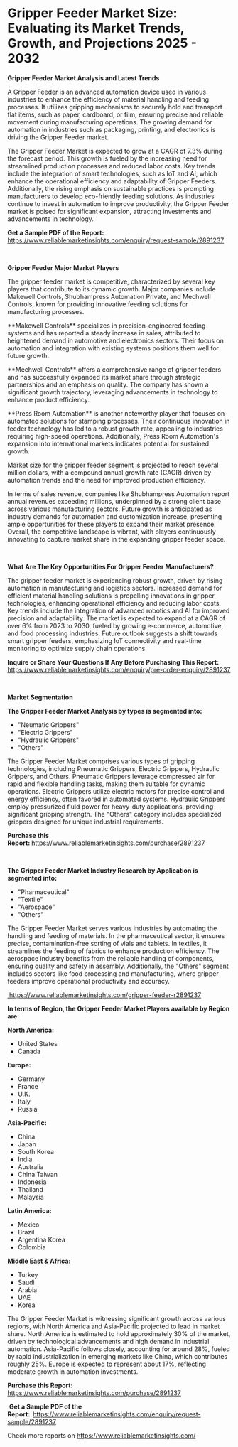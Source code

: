 <p><h1>Gripper Feeder Market Size: Evaluating its Market Trends, Growth, and Projections 2025 - 2032</h1></p><p><strong>Gripper Feeder Market Analysis and Latest Trends</strong></p>
<p><p>A Gripper Feeder is an advanced automation device used in various industries to enhance the efficiency of material handling and feeding processes. It utilizes gripping mechanisms to securely hold and transport flat items, such as paper, cardboard, or film, ensuring precise and reliable movement during manufacturing operations. The growing demand for automation in industries such as packaging, printing, and electronics is driving the Gripper Feeder market.</p><p>The Gripper Feeder Market is expected to grow at a CAGR of 7.3% during the forecast period. This growth is fueled by the increasing need for streamlined production processes and reduced labor costs. Key trends include the integration of smart technologies, such as IoT and AI, which enhance the operational efficiency and adaptability of Gripper Feeders. Additionally, the rising emphasis on sustainable practices is prompting manufacturers to develop eco-friendly feeding solutions. As industries continue to invest in automation to improve productivity, the Gripper Feeder market is poised for significant expansion, attracting investments and advancements in technology.</p></p>
<p><strong>Get a Sample PDF of the Report:&nbsp;</strong> <a href="https://www.reliablemarketinsights.com/enquiry/request-sample/2891237?utm_campaign=3320&utm_medium=2&utm_source=Github&utm_content=ia&utm_term=14032025&utm_id=gripper-feeder">https://www.reliablemarketinsights.com/enquiry/request-sample/2891237</a></p>
<p>&nbsp;</p>
<p><strong>Gripper Feeder Major Market Players</strong></p>
<p><p>The gripper feeder market is competitive, characterized by several key players that contribute to its dynamic growth. Major companies include Makewell Controls, Shubhampress Automation Private, and Mechwell Controls, known for providing innovative feeding solutions for manufacturing processes. </p><p>**Makewell Controls** specializes in precision-engineered feeding systems and has reported a steady increase in sales, attributed to heightened demand in automotive and electronics sectors. Their focus on automation and integration with existing systems positions them well for future growth.</p><p>**Mechwell Controls** offers a comprehensive range of gripper feeders and has successfully expanded its market share through strategic partnerships and an emphasis on quality. The company has shown a significant growth trajectory, leveraging advancements in technology to enhance product efficiency.</p><p>**Press Room Automation** is another noteworthy player that focuses on automated solutions for stamping processes. Their continuous innovation in feeder technology has led to a robust growth rate, appealing to industries requiring high-speed operations. Additionally, Press Room Automation's expansion into international markets indicates potential for sustained growth.</p><p>Market size for the gripper feeder segment is projected to reach several million dollars, with a compound annual growth rate (CAGR) driven by automation trends and the need for improved production efficiency. </p><p>In terms of sales revenue, companies like Shubhampress Automation report annual revenues exceeding millions, underpinned by a strong client base across various manufacturing sectors. Future growth is anticipated as industry demands for automation and customization increase, presenting ample opportunities for these players to expand their market presence. Overall, the competitive landscape is vibrant, with players continuously innovating to capture market share in the expanding gripper feeder space.</p></p>
<p>&nbsp;</p>
<p><strong>What Are The Key Opportunities For Gripper Feeder Manufacturers?</strong></p>
<p><p>The gripper feeder market is experiencing robust growth, driven by rising automation in manufacturing and logistics sectors. Increased demand for efficient material handling solutions is propelling innovations in gripper technologies, enhancing operational efficiency and reducing labor costs. Key trends include the integration of advanced robotics and AI for improved precision and adaptability. The market is expected to expand at a CAGR of over 6% from 2023 to 2030, fueled by growing e-commerce, automotive, and food processing industries. Future outlook suggests a shift towards smart gripper feeders, emphasizing IoT connectivity and real-time monitoring to optimize supply chain operations.</p></p>
<p><strong>Inquire or Share Your Questions If Any Before Purchasing This Report:</strong> <a href="https://www.reliablemarketinsights.com/enquiry/pre-order-enquiry/2891237?utm_campaign=3320&utm_medium=2&utm_source=Github&utm_content=ia&utm_term=14032025&utm_id=gripper-feeder">https://www.reliablemarketinsights.com/enquiry/pre-order-enquiry/2891237</a></p>
<p>&nbsp;</p>
<p><strong>Market Segmentation</strong></p>
<p><strong>The Gripper Feeder Market Analysis by types is segmented into:</strong></p>
<p><ul><li>"Neumatic Grippers"</li><li>"Electric Grippers"</li><li>"Hydraulic Grippers"</li><li>"Others"</li></ul></p>
<p><p>The Gripper Feeder Market comprises various types of gripping technologies, including Pneumatic Grippers, Electric Grippers, Hydraulic Grippers, and Others. Pneumatic Grippers leverage compressed air for rapid and flexible handling tasks, making them suitable for dynamic operations. Electric Grippers utilize electric motors for precise control and energy efficiency, often favored in automated systems. Hydraulic Grippers employ pressurized fluid power for heavy-duty applications, providing significant gripping strength. The "Others" category includes specialized grippers designed for unique industrial requirements.</p></p>
<p><strong>Purchase this Report:&nbsp;</strong><a href="https://www.reliablemarketinsights.com/purchase/2891237?utm_campaign=3320&utm_medium=2&utm_source=Github&utm_content=ia&utm_term=14032025&utm_id=gripper-feeder">https://www.reliablemarketinsights.com/purchase/2891237</a></p>
<p>&nbsp;</p>
<p><strong>The Gripper Feeder Market Industry Research by Application is segmented into:</strong></p>
<p><ul><li>"Pharmaceutical"</li><li>"Textile"</li><li>"Aerospace"</li><li>"Others"</li></ul></p>
<p><p>The Gripper Feeder Market serves various industries by automating the handling and feeding of materials. In the pharmaceutical sector, it ensures precise, contamination-free sorting of vials and tablets. In textiles, it streamlines the feeding of fabrics to enhance production efficiency. The aerospace industry benefits from the reliable handling of components, ensuring quality and safety in assembly. Additionally, the "Others" segment includes sectors like food processing and manufacturing, where gripper feeders improve operational productivity and accuracy.</p></p>
<p><a href="https://www.reliablemarketinsights.com/gripper-feeder-r2891237?utm_campaign=3320&utm_medium=2&utm_source=Github&utm_content=ia&utm_term=14032025&utm_id=gripper-feeder">&nbsp;https://www.reliablemarketinsights.com/gripper-feeder-r2891237</a></p>
<p><strong>In terms of Region, the Gripper Feeder Market Players available by Region are:</strong></p>
<p>
    <p> <strong> North America: </strong>
        <ul>
            <li>United States</li>
            <li>Canada</li>
        </ul>
        </p> 
    <p> <strong> Europe: </strong>
        <ul>
            <li>Germany</li>
            <li>France</li>
            <li>U.K.</li>
            <li>Italy</li>
            <li>Russia</li>
        </ul>
        </p> 
    <p> <strong> Asia-Pacific: </strong>
        <ul>
            <li>China</li>
            <li>Japan</li>
            <li>South Korea</li>
            <li>India</li>
            <li>Australia</li>
            <li>China Taiwan</li>
            <li>Indonesia</li>
            <li>Thailand</li>
            <li>Malaysia</li>
        </ul>
        </p> 
    <p> <strong> Latin America: </strong>
        <ul>
            <li>Mexico</li>
            <li>Brazil</li>
            <li>Argentina Korea</li>
            <li>Colombia</li>
        </ul>
        </p> 
    <p> <strong> Middle East & Africa: </strong>
        <ul>
            <li>Turkey</li>
            <li>Saudi</li>
            <li>Arabia</li>
            <li>UAE</li>
            <li>Korea</li>
        </ul>
    </p>
    </p>
<p><p>The Gripper Feeder Market is witnessing significant growth across various regions, with North America and Asia-Pacific projected to lead in market share. North America is estimated to hold approximately 30% of the market, driven by technological advancements and high demand in industrial automation. Asia-Pacific follows closely, accounting for around 28%, fueled by rapid industrialization in emerging markets like China, which contributes roughly 25%. Europe is expected to represent about 17%, reflecting moderate growth in automation investments.</p></p>
<p><strong>Purchase this Report: </strong><a href="https://www.reliablemarketinsights.com/purchase/2891237?utm_campaign=3320&utm_medium=2&utm_source=Github&utm_content=ia&utm_term=14032025&utm_id=gripper-feeder">https://www.reliablemarketinsights.com/purchase/2891237</a></p>
<p>&nbsp;<strong>Get a Sample PDF of the Report:&nbsp;&nbsp;</strong><a href="https://www.reliablemarketinsights.com/enquiry/request-sample/2891237?utm_campaign=3320&utm_medium=2&utm_source=Github&utm_content=ia&utm_term=14032025&utm_id=gripper-feeder">https://www.reliablemarketinsights.com/enquiry/request-sample/2891237</a></p>
<p><strong></strong></p>
<p>Check more reports on <a href="https://www.reliablemarketinsights.com/?utm_campaign=3320&utm_medium=2&utm_source=Github&utm_content=ia&utm_term=14032025&utm_id=gripper-feeder">https://www.reliablemarketinsights.com/</a></p>
